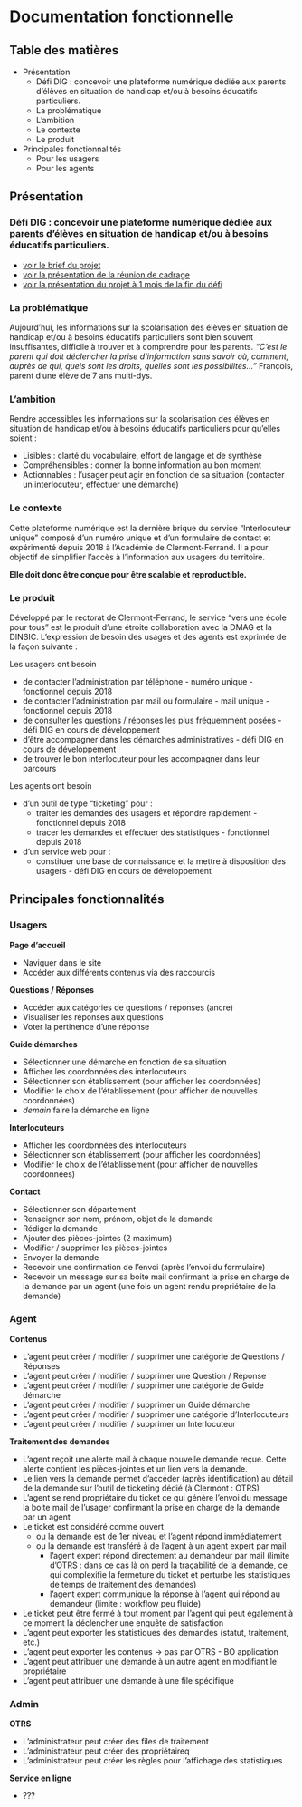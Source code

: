 # Documentation fonctionnelle 

## Table des matières
* Présentation
	* Défi DIG : concevoir une plateforme numérique dédiée aux parents d’élèves en situation de handicap et/ou à besoins éducatifs particuliers.
	* La problématique
	* L’ambition
	* Le contexte
	* Le produit
* Principales fonctionnalités
	* Pour les usagers
	* Pour les agents


## Présentation
### Défi DIG : concevoir une plateforme numérique dédiée aux parents d’élèves en situation de handicap et/ou à besoins éducatifs particuliers.
- [voir le brief du projet](https://github.com/sofiaboulaarab/Interlocuteur-unique/blob/master/Brief_projet_DIG.md)
- [voir la présentation de la réunion de cadrage](https://github.com/sofiaboulaarab/Interlocuteur-unique/blob/master/20190910%20-%20Re%CC%81union%20de%20cadrage.pdf)
- [voir la présentation du projet à 1 mois de la fin du défi](https://github.com/sofiaboulaarab/Interlocuteur-unique/blob/master/20191114%20-%20Pre%CC%81sentation%20du%20projet.pdf)

### La problématique
Aujourd’hui, les informations sur la scolarisation des élèves en situation de handicap et/ou à besoins éducatifs particuliers sont bien souvent insuffisantes, difficile à trouver et à comprendre pour les parents.
*“C’est le parent qui doit déclencher la prise d’information sans savoir où, comment, auprès de qui, quels sont les droits, quelles sont les possibilités…”* François, parent d’une élève de 7 ans multi-dys.


### L’ambition
Rendre accessibles les informations sur la scolarisation des élèves en situation de handicap et/ou à besoins éducatifs particuliers pour qu’elles soient :
- Lisibles : clarté du vocabulaire, effort de langage et de synthèse
- Compréhensibles : donner la bonne information au bon moment
- Actionnables : l’usager peut agir en fonction de sa situation (contacter un interlocuteur, effectuer une démarche)


### Le contexte
Cette plateforme numérique est la dernière brique du service “Interlocuteur unique” composé d’un numéro unique et d’un formulaire de contact et expérimenté depuis 2018 à l’Académie de Clermont-Ferrand. Il a pour objectif de simplifier l’accès à l’information aux usagers du territoire.

**Elle doit donc être conçue pour être scalable et reproductible.**


### Le produit
Développé par le rectorat de Clermont-Ferrand, le service “vers une école pour tous” est le produit d’une étroite collaboration avec la DMAG et la DINSIC. L’expression de besoin des usages et des agents est exprimée de la façon suivante :

Les usagers ont besoin
- de contacter l’administration par téléphone - numéro unique - fonctionnel depuis 2018
- de contacter l’administration par mail ou formulaire - mail unique - fonctionnel depuis 2018
- de consulter les questions / réponses les plus fréquemment posées - défi DIG en cours de développement
- d’être accompagner dans les démarches administratives - défi DIG en cours de développement
- de trouver le bon interlocuteur pour les accompagner dans leur parcours

Les agents ont besoin
- d’un outil de type “ticketing” pour :
	- traiter les demandes des usagers et répondre rapidement - fonctionnel depuis 2018
	- tracer les demandes et effectuer des statistiques - fonctionnel depuis 2018
- d’un service web pour :
	- constituer une base de connaissance et la mettre à disposition des usagers - défi DIG en cours de développement


## Principales fonctionnalités
### Usagers
**Page d’accueil**
- Naviguer dans le site
- Accéder aux différents contenus via des raccourcis

**Questions / Réponses**
- Accéder aux catégories de questions / réponses (ancre)
- Visualiser les réponses aux questions
- Voter la pertinence d’une réponse

**Guide démarches**
- Sélectionner une démarche en fonction de sa situation
- Afficher les coordonnées des interlocuteurs
- Sélectionner son établissement (pour afficher les coordonnées)
- Modifier le choix de l’établissement (pour afficher de nouvelles coordonnées)
- *demain* faire la démarche en ligne

**Interlocuteurs**
- Afficher les coordonnées des interlocuteurs
- Sélectionner son établissement (pour afficher les coordonnées)
- Modifier le choix de l’établissement (pour afficher de nouvelles coordonnées)

**Contact**
- Sélectionner son département
- Renseigner son nom, prénom, objet de la demande
- Rédiger la demande
- Ajouter des pièces-jointes (2 maximum)
- Modifier / supprimer les pièces-jointes
- Envoyer la demande
- Recevoir une confirmation de l’envoi (après l’envoi du formulaire)
- Recevoir un message sur sa boite mail confirmant la prise en charge de la demande par un agent (une fois un agent rendu propriétaire de la demande)


### Agent
**Contenus**
- L’agent peut créer / modifier / supprimer une catégorie de Questions / Réponses
- L’agent peut créer / modifier / supprimer une Question / Réponse
- L’agent peut créer / modifier / supprimer une catégorie de Guide démarche
- L’agent peut créer / modifier / supprimer un Guide démarche
- L’agent peut créer / modifier / supprimer une catégorie d’Interlocuteurs
- L’agent peut créer / modifier / supprimer un Interlocuteur

**Traitement des demandes**
- L’agent reçoit une alerte mail à chaque nouvelle demande reçue. Cette alerte contient les pièces-jointes et un lien vers la demande.
- Le lien vers la demande permet d’accéder (après identification) au détail de la demande sur l’outil de ticketing dédié (à Clermont : OTRS)
- L’agent se rend propriétaire du ticket ce qui génère l’envoi du message la boite mail de l’usager confirmant la prise en charge de la demande par un agent
- Le ticket est considéré comme ouvert
	- ou la demande est de 1er niveau et l’agent répond immédiatement
	- ou la demande est transféré à de l’agent à un agent expert par mail
		- l’agent expert répond directement au demandeur par mail (limite d’OTRS : dans ce cas là on perd la traçabilité de la demande, ce qui complexifie la fermeture du ticket et perturbe les statistiques de temps de traitement des demandes)
		- l’agent expert communique la réponse à l’agent qui répond au demandeur (limite : workflow peu fluide)
- Le ticket peut être fermé à tout moment par l’agent qui peut également à ce moment là déclencher une enquête de satisfaction
- L’agent peut exporter les statistiques des demandes (statut, traitement, etc.)
- L’agent peut exporter les contenus -> pas par OTRS - BO  application 
- L’agent peut attribuer une demande à un autre agent en modifiant le propriétaire
- L’agent peut attribuer une demande à une file spécifique


### Admin
**OTRS**
- L’administrateur peut créer des files de traitement
- L’administrateur peut créer des propriétaireq
- L’administrateur peut créer les règles pour l’affichage des statistiques

**Service en ligne**
- ???
